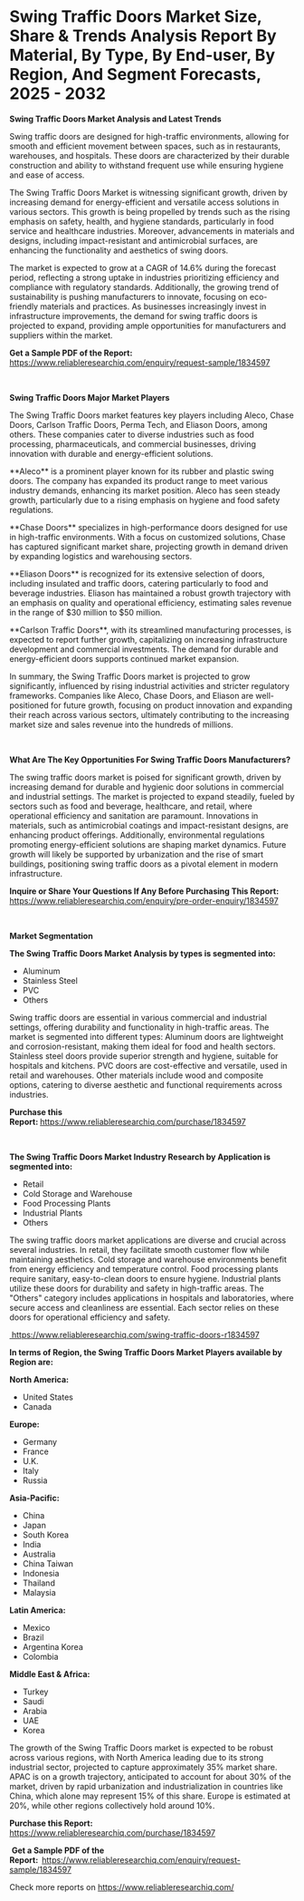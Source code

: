 <p><h1>Swing Traffic Doors Market Size, Share & Trends Analysis Report By Material, By Type, By End-user, By Region, And Segment Forecasts, 2025 - 2032</h1></p><p><strong>Swing Traffic Doors Market Analysis and Latest Trends</strong></p>
<p><p>Swing traffic doors are designed for high-traffic environments, allowing for smooth and efficient movement between spaces, such as in restaurants, warehouses, and hospitals. These doors are characterized by their durable construction and ability to withstand frequent use while ensuring hygiene and ease of access.</p><p>The Swing Traffic Doors Market is witnessing significant growth, driven by increasing demand for energy-efficient and versatile access solutions in various sectors. This growth is being propelled by trends such as the rising emphasis on safety, health, and hygiene standards, particularly in food service and healthcare industries. Moreover, advancements in materials and designs, including impact-resistant and antimicrobial surfaces, are enhancing the functionality and aesthetics of swing doors.</p><p>The market is expected to grow at a CAGR of 14.6% during the forecast period, reflecting a strong uptake in industries prioritizing efficiency and compliance with regulatory standards. Additionally, the growing trend of sustainability is pushing manufacturers to innovate, focusing on eco-friendly materials and practices. As businesses increasingly invest in infrastructure improvements, the demand for swing traffic doors is projected to expand, providing ample opportunities for manufacturers and suppliers within the market.</p></p>
<p><strong>Get a Sample PDF of the Report:&nbsp;</strong> <a href="https://www.reliableresearchiq.com/enquiry/request-sample/1834597?utm_campaign=2947&utm_medium=2&utm_source=Github&utm_content=ia&utm_term=12042025&utm_id=swing-traffic-doors">https://www.reliableresearchiq.com/enquiry/request-sample/1834597</a></p>
<p>&nbsp;</p>
<p><strong>Swing Traffic Doors Major Market Players</strong></p>
<p><p>The Swing Traffic Doors market features key players including Aleco, Chase Doors, Carlson Traffic Doors, Perma Tech, and Eliason Doors, among others. These companies cater to diverse industries such as food processing, pharmaceuticals, and commercial businesses, driving innovation with durable and energy-efficient solutions.</p><p>**Aleco** is a prominent player known for its rubber and plastic swing doors. The company has expanded its product range to meet various industry demands, enhancing its market position. Aleco has seen steady growth, particularly due to a rising emphasis on hygiene and food safety regulations. </p><p>**Chase Doors** specializes in high-performance doors designed for use in high-traffic environments. With a focus on customized solutions, Chase has captured significant market share, projecting growth in demand driven by expanding logistics and warehousing sectors.</p><p>**Eliason Doors** is recognized for its extensive selection of doors, including insulated and traffic doors, catering particularly to food and beverage industries. Eliason has maintained a robust growth trajectory with an emphasis on quality and operational efficiency, estimating sales revenue in the range of $30 million to $50 million.</p><p>**Carlson Traffic Doors**, with its streamlined manufacturing processes, is expected to report further growth, capitalizing on increasing infrastructure development and commercial investments. The demand for durable and energy-efficient doors supports continued market expansion.</p><p>In summary, the Swing Traffic Doors market is projected to grow significantly, influenced by rising industrial activities and stricter regulatory frameworks. Companies like Aleco, Chase Doors, and Eliason are well-positioned for future growth, focusing on product innovation and expanding their reach across various sectors, ultimately contributing to the increasing market size and sales revenue into the hundreds of millions.</p></p>
<p>&nbsp;</p>
<p><strong>What Are The Key Opportunities For Swing Traffic Doors Manufacturers?</strong></p>
<p><p>The swing traffic doors market is poised for significant growth, driven by increasing demand for durable and hygienic door solutions in commercial and industrial settings. The market is projected to expand steadily, fueled by sectors such as food and beverage, healthcare, and retail, where operational efficiency and sanitation are paramount. Innovations in materials, such as antimicrobial coatings and impact-resistant designs, are enhancing product offerings. Additionally, environmental regulations promoting energy-efficient solutions are shaping market dynamics. Future growth will likely be supported by urbanization and the rise of smart buildings, positioning swing traffic doors as a pivotal element in modern infrastructure.</p></p>
<p><strong>Inquire or Share Your Questions If Any Before Purchasing This Report:</strong> <a href="https://www.reliableresearchiq.com/enquiry/pre-order-enquiry/1834597?utm_campaign=2947&utm_medium=2&utm_source=Github&utm_content=ia&utm_term=12042025&utm_id=swing-traffic-doors">https://www.reliableresearchiq.com/enquiry/pre-order-enquiry/1834597</a></p>
<p>&nbsp;</p>
<p><strong>Market Segmentation</strong></p>
<p><strong>The Swing Traffic Doors Market Analysis by types is segmented into:</strong></p>
<p><ul><li>Aluminum</li><li>Stainless Steel</li><li>PVC</li><li>Others</li></ul></p>
<p><p>Swing traffic doors are essential in various commercial and industrial settings, offering durability and functionality in high-traffic areas. The market is segmented into different types: Aluminum doors are lightweight and corrosion-resistant, making them ideal for food and health sectors. Stainless steel doors provide superior strength and hygiene, suitable for hospitals and kitchens. PVC doors are cost-effective and versatile, used in retail and warehouses. Other materials include wood and composite options, catering to diverse aesthetic and functional requirements across industries.</p></p>
<p><strong>Purchase this Report:&nbsp;</strong><a href="https://www.reliableresearchiq.com/purchase/1834597?utm_campaign=2947&utm_medium=2&utm_source=Github&utm_content=ia&utm_term=12042025&utm_id=swing-traffic-doors">https://www.reliableresearchiq.com/purchase/1834597</a></p>
<p>&nbsp;</p>
<p><strong>The Swing Traffic Doors Market Industry Research by Application is segmented into:</strong></p>
<p><ul><li>Retail</li><li>Cold Storage and Warehouse</li><li>Food Processing Plants</li><li>Industrial Plants</li><li>Others</li></ul></p>
<p><p>The swing traffic doors market applications are diverse and crucial across several industries. In retail, they facilitate smooth customer flow while maintaining aesthetics. Cold storage and warehouse environments benefit from energy efficiency and temperature control. Food processing plants require sanitary, easy-to-clean doors to ensure hygiene. Industrial plants utilize these doors for durability and safety in high-traffic areas. The "Others" category includes applications in hospitals and laboratories, where secure access and cleanliness are essential. Each sector relies on these doors for operational efficiency and safety.</p></p>
<p><a href="https://www.reliableresearchiq.com/swing-traffic-doors-r1834597?utm_campaign=2947&utm_medium=2&utm_source=Github&utm_content=ia&utm_term=12042025&utm_id=swing-traffic-doors">&nbsp;https://www.reliableresearchiq.com/swing-traffic-doors-r1834597</a></p>
<p><strong>In terms of Region, the Swing Traffic Doors Market Players available by Region are:</strong></p>
<p>
    <p> <strong> North America: </strong>
        <ul>
            <li>United States</li>
            <li>Canada</li>
        </ul>
        </p> 
    <p> <strong> Europe: </strong>
        <ul>
            <li>Germany</li>
            <li>France</li>
            <li>U.K.</li>
            <li>Italy</li>
            <li>Russia</li>
        </ul>
        </p> 
    <p> <strong> Asia-Pacific: </strong>
        <ul>
            <li>China</li>
            <li>Japan</li>
            <li>South Korea</li>
            <li>India</li>
            <li>Australia</li>
            <li>China Taiwan</li>
            <li>Indonesia</li>
            <li>Thailand</li>
            <li>Malaysia</li>
        </ul>
        </p> 
    <p> <strong> Latin America: </strong>
        <ul>
            <li>Mexico</li>
            <li>Brazil</li>
            <li>Argentina Korea</li>
            <li>Colombia</li>
        </ul>
        </p> 
    <p> <strong> Middle East & Africa: </strong>
        <ul>
            <li>Turkey</li>
            <li>Saudi</li>
            <li>Arabia</li>
            <li>UAE</li>
            <li>Korea</li>
        </ul>
    </p>
    </p>
<p><p>The growth of the Swing Traffic Doors market is expected to be robust across various regions, with North America leading due to its strong industrial sector, projected to capture approximately 35% market share. APAC is on a growth trajectory, anticipated to account for about 30% of the market, driven by rapid urbanization and industrialization in countries like China, which alone may represent 15% of this share. Europe is estimated at 20%, while other regions collectively hold around 10%.</p></p>
<p><strong>Purchase this Report: </strong><a href="https://www.reliableresearchiq.com/purchase/1834597?utm_campaign=2947&utm_medium=2&utm_source=Github&utm_content=ia&utm_term=12042025&utm_id=swing-traffic-doors">https://www.reliableresearchiq.com/purchase/1834597</a></p>
<p>&nbsp;<strong>Get a Sample PDF of the Report:&nbsp;&nbsp;</strong><a href="https://www.reliableresearchiq.com/enquiry/request-sample/1834597?utm_campaign=2947&utm_medium=2&utm_source=Github&utm_content=ia&utm_term=12042025&utm_id=swing-traffic-doors">https://www.reliableresearchiq.com/enquiry/request-sample/1834597</a></p>
<p><strong></strong></p>
<p>Check more reports on <a href="https://www.reliableresearchiq.com/?utm_campaign=2947&utm_medium=2&utm_source=Github&utm_content=ia&utm_term=12042025&utm_id=swing-traffic-doors">https://www.reliableresearchiq.com/</a></p>
